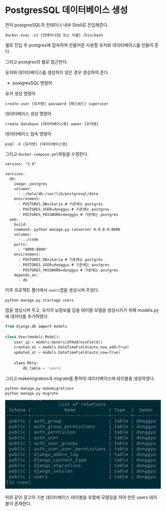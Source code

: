 # PostgresSQL 데이터베이스 생성

먼저 postgresSQL의 컨테이너 내부 Shell로 진입해준다.

`docker exec -it {컨테이너ID 또는 이름} /bin/bash`

쉘로 진입 후 postgres에 접속하여 만들어준 사용할 유저와 데이터베이스를 만들어 준다.

그리고 postgres의 쉘로 접근한다.

유저와 데이터베이스를 생성하지 않은 경우 생성하여 준다.

* postgresSQL 명령어

유저 생성 명령어

`create user {유저명} password {패스워드} superuser`

데이터베이스 생성 명령어

`create database {데이터베이스명} owner {유저명}`

데이터베이스 접속 명령어

`psql -U {유저명} {데이터베이스명}`

그리고 `docker-compose.yml`파일을 수정한다.

```docker
version: "3.9"
   
services:
  db:
    image: postgres
    volumes:
      - ./data/db:/var/lib/postgresql/data
    environment:
      - POSTGRES_DB=ikaria # 기존에는 postgres
      - POSTGRES_USER=donggyu # 기존에는 postgres
      - POSTGRES_PASSWORD=donggyu # 기존에는 postgres
  web:
    build: .
    command: python manage.py runserver 0.0.0.0:8000
    volumes:
      - .:/code
    ports:
      - "8000:8000"
    environment:
      - POSTGRES_DB=ikaria # 기존에는 postgres
      - POSTGRES_USER=donggyu # 기존에는 postgres
      - POSTGRES_PASSWORD=donggyu # 기존에는 postgres
    depends_on:
      - db
```

이후 프로젝트 폴더에서 `users`앱을 생성시켜 주었다.

`python manage.py startapp users`

앱을 생성시켜 주고, 유저의 ip정보를 담을 테이블 모델을 생성시키기 위해 models.py에 데이터를 추가하였다.

```python
from django.db import models

class User(models.Model):
    user_ip = models.GenericIPAddressField()
    created_at = models.DateTimeField(auto_now_add=True)
    updated_at = models.DateTimeField(auto_now=True)

    class Meta:
        db_table = 'users'
```

그리고 makemigration과 migrate를 통하여 데이터베이스에 테이블을 생성하였다.

```terminal
python manage.py makemigrations
python manage.py migrate
```

![tables](./images/tables.png)

위와 같이 장고의 기본 데이터베이스 테이블을 포함해 모델링을 하여 만든 users 테이블이 존재한다.
